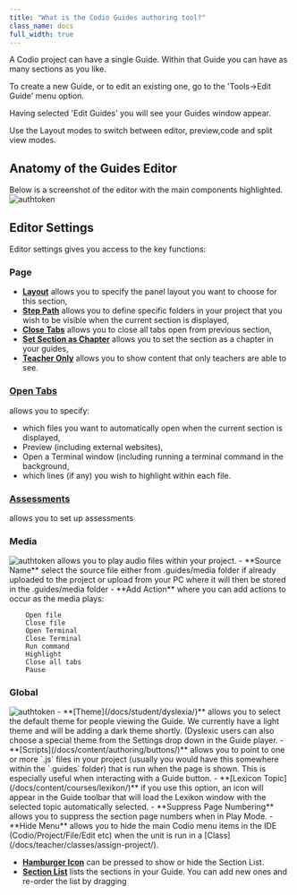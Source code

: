 ```yaml
---
title: "What is the Codio Guides authoring tool?"
class_name: docs
full_width: true
---
```


A Codio project can have a single Guide. Within that Guide you can have as many sections as you like.

To create a new Guide, or to edit an existing one, go to the 'Tools->Edit Guide' menu option.

Having selected 'Edit Guides' you will see your Guides window appear.

Use the Layout modes to switch between editor, preview,code and split view modes.

## Anatomy of the Guides Editor
Below is a screenshot of the editor with the main components highlighted. 
<img alt="authtoken" src="/img/docs/guides/overview.png" class="simple"/>

## Editor Settings
Editor settings gives you access to the key functions:

### Page
  - **[Layout](/docs/content/authoring/layouts/)** allows you to specify the panel layout you want to choose for this section,
  - **[Step Path](/docs/content/authoring/hide-folder/)** allows you to define specific folders in your project that you wish to be visible when the current section is displayed,
  - **[Close Tabs](/docs/content/authoring/inline/)** allows you to close all tabs open from previous section,
  - **[Set Section as Chapter](/docs/content/authoring/chapter/)** allows you to set the section as a chapter in your guides,
  - **[Teacher Only](/docs/content/authoring/solutions/)** allows you to show content that only teachers are able to see.

### [Open Tabs](/docs/content/authoring/auto-open/)
allows you to specify:

  - which files you want to automatically open when the current section is displayed,
  - Preview (including external websites),
  - Open a Terminal window (including running a terminal command in the background,
  - which lines (if any) you wish to highlight within each file.


### [Assessments](/docs/content/authoring/assessments/) 
allows you to set up assessments

### Media
<img alt="authtoken" src="/img/docs/guides/media.png" class="simple"/>
allows you to play audio files within your project.
	- **Source Name** select the source file either from .guides/media folder if already uploaded to the project or upload from your PC where it will then be stored in the .guides/media folder
	- **Add Action** where you can add actions to occur as the media plays:
	
		Open file
		Close file
		Open Terminal
		Close Terminal
		Run command
		Highlight
		Close all tabs
		Pause


### Global
<img alt="authtoken" src="/img/docs/guides/globalsettings.png" class="simple"/>
- **[Theme](/docs/student/dyslexia/)** allows you to select the default theme for people viewing the Guide. We currently have a light theme and will be adding a dark theme shortly. (Dyslexic users can also choose a special theme from the Settings drop down in the Guide player.
- **[Scripts](/docs/content/authoring/buttons/)** allows you to point to one or more `.js` files in your project (usually you would have this somewhere within the `.guides` folder) that is run when the page is shown. This is especially useful when interacting with a Guide button.
- **[Lexicon Topic](/docs/content/courses/lexikon/)**  if you use this option, an icon will appear in the Guide toolbar that will load the Lexikon window with the selected topic automatically selected.
- **Suppress Page Numbering** allows you to suppress the section page numbers when in Play Mode.
- **Hide Menu** allows you to hide the main Codio menu items in the IDE (Codio/Project/File/Edit etc) when the unit is run in a [Class](/docs/teacher/classes/assign-project/).


- **[Hamburger Icon](/docs/content/authoring/collapse/)** can be pressed to show or hide the Section List.
- **[Section List](/docs/content/authoring/add-section/)** lists the sections in your Guide. You can add new ones and re-order the list by dragging


